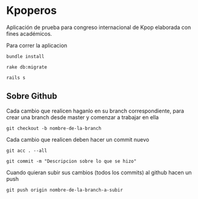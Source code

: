 # Kpoperos
Aplicación de prueba para congreso internacional de Kpop elaborada con fines académicos.

Para correr la aplicacion

```
bundle install
```

```
rake db:migrate
```

```
rails s
```

## Sobre Github

Cada cambio que realicen haganlo en su branch correspondiente,
para crear una branch desde master y comenzar a trabajar en ella
```
git checkout -b nombre-de-la-branch
```
Cada cambio que realicen deben hacer un commit nuevo
```
git acc . --all
```
```
git commit -m "Descripcion sobre lo que se hizo"
```

Cuando quieran subir sus cambios (todos los commits) al github hacen un push

```
git push origin nombre-de-la-branch-a-subir
```
